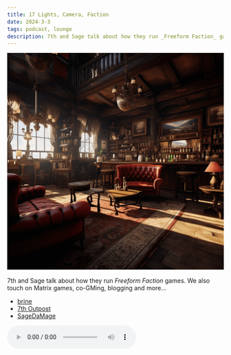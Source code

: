```yaml
---
title: 17 Lights, Camera, Faction
date: 2024-3-3
tags: podcast, lounge
description: 7th and Sage talk about how they run _Freeform Faction_ games. We also touch on Matrix games, co-GMing, blogging and more...
---
```


![thumb](assets/images/lounge/lounge_square2.png)

7th and Sage talk about how they run _Freeform Faction_ games. We also touch on Matrix games, co-GMing, blogging and more...

- [brine](https://brine.dev)
- [7th Outpost](https://tale-of-rat-and-snake.blogspot.com)
- [SageDaMage](https://sagedamage.itch.io/)

<audio controls src="https://archive.org/download/world_of_brine/world_of_brine-lights_camera_faction.mp3"></audio>
